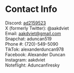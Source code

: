 <!--
**aduncan99/aduncan99** is a ✨ _special_ ✨ repository because its `README.md` (this file) appears on your GitHub profile.

Here are some ideas to get you started:

- 🔭 I’m currently working on ...
- 🌱 I’m currently learning ...
- 👯 I’m looking to collaborate on ...
- 🤔 I’m looking for help with ...
- 💬 Ask me about ...
- 📫 How to reach me: ...
- 😄 Pronouns: ...
- ⚡ Fun fact: ...
-->

# Contact Info
Discord: [ad2159523](https://discordapp.com/users/1092500089999728670)  
X (formerly Twitter): @aakdviet  
Email: aakdviet@gmail.com  
Snapchat: aduncan519  
Phone #: (720)-549-5090  
TikTok: alexanderduncan978  
Facebook: Alexander Duncan  
Instagram: aakdviet  
Noteflight: Aduncanfiresky
